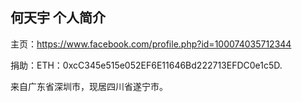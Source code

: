 ## 何天宇 个人简介

主页：https://www.facebook.com/profile.php?id=100074035712344

捐助：ETH：0xcC345e515e052EF6E11646Bd222713EFDC0e1c5D.

来自广东省深圳市，现居四川省遂宁市。





